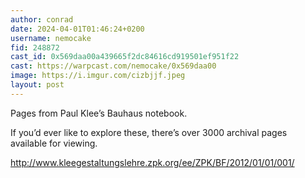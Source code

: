 ```yaml
---
author: conrad
date: 2024-04-01T01:46:24+0200
username: nemocake
fid: 248872
cast_id: 0x569daa00a439665f2dc84616cd919501ef951f22
cast: https://warpcast.com/nemocake/0x569daa00
image: https://i.imgur.com/cizbjjf.jpeg
layout: post
---
```

Pages from Paul Klee’s Bauhaus notebook.  
  
If you’d ever like to explore these, there’s over 3000 archival pages available for viewing.  
  
http://www.kleegestaltungslehre.zpk.org/ee/ZPK/BF/2012/01/01/001/  

<img src='https://i.imgur.com/cizbjjf.jpeg' alt='' referrerpolicy='no-referrer'/>